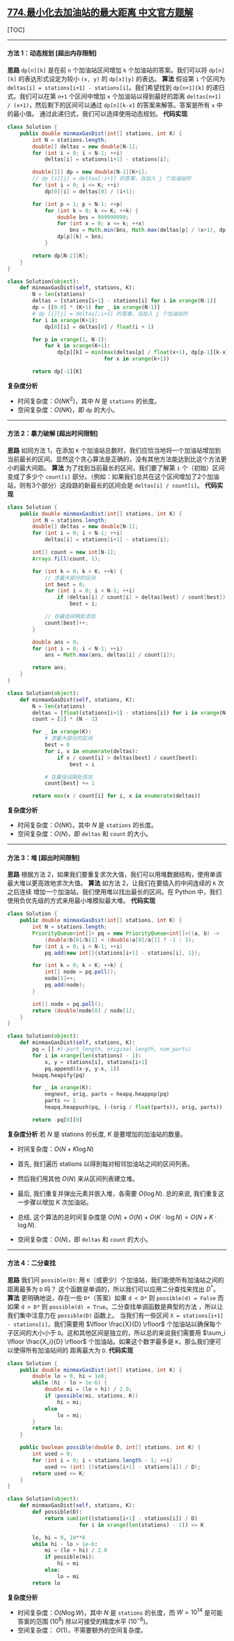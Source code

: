 ## [774.最小化去加油站的最大距离 中文官方题解](https://leetcode.cn/problems/minimize-max-distance-to-gas-station/solutions/100000/zui-xiao-hua-qu-jia-you-zhan-de-zui-da-j-7qiz)
[TOC]

---
#### 方法 1：动态规划 [超出内存限制]
 **思路**
  `dp[n][k]` 是在前 `n` 个加油站区间增加 `k` 个加油站的答案。我们可以将 `dp[n][k]` 的表达形式设定为较小 `(x, y)` 的 `dp[x][y]` 的表达。
 **算法**
 假设第 `i` 个区间为 `deltas[i] = stations[i+1] - stations[i]`。我们希望找到 `dp[n+1][k]` 的递归式。我们可以在第 `n+1` 个区间中增加 `x` 个加油站以得到最好的距离 `deltas[n+1] / (x+1)`，然后剩下的区间可以通过 `dp[n][k-x]` 的答案来解答。答案是所有 `x` 中的最小值。
 通过此递归式，我们可以选择使用动态规划。
**代码实现**
```Java [slu1]
class Solution {
    public double minmaxGasDist(int[] stations, int K) {
        int N = stations.length;
        double[] deltas = new double[N-1];
        for (int i = 0; i < N-1; ++i)
            deltas[i] = stations[i+1] - stations[i];

        double[][] dp = new double[N-1][K+1];
        // dp [i][j] = deltas[:i+1] 的答案，当加入 j 个加油站时
        for (int i = 0; i <= K; ++i)
            dp[0][i] = deltas[0] / (i+1);

        for (int p = 1; p < N-1; ++p)
            for (int k = 0; k <= K; ++k) {
                double bns = 999999999;
                for (int x = 0; x <= k; ++x)
                    bns = Math.min(bns, Math.max(deltas[p] / (x+1), dp[p-1][k-x]));
                dp[p][k] = bns;
            }

        return dp[N-2][K];
    }
}
```
```Python [slu1]
class Solution(object):
    def minmaxGasDist(self, stations, K):
        N = len(stations)
        deltas = [stations[i+1] - stations[i] for i in xrange(N-1)]
        dp = [[0.0] * (K+1) for _ in xrange(N-1)]
        # dp [i][j] = deltas[:i+1] 的答案，当加入 j 个加油站时
        for i in xrange(K+1):
            dp[0][i] = deltas[0] / float(i + 1)

        for p in xrange(1, N-1):
            for k in xrange(K+1):
                dp[p][k] = min(max(deltas[p] / float(x+1), dp[p-1][k-x])
                               for x in xrange(k+1))

        return dp[-1][K]
```

 **复杂度分析**
 - 时间复杂度：$O(N K^2)$，其中 $N$ 是 `stations` 的长度。
 - 空间复杂度：$O(N K)$，即 `dp` 的大小。

---
#### 方法 2：暴力破解 [超出时间限制]
 **思路**
 如同方法 1，在添加 `K` 个加油站总数时，我们应恰当地将一个加油站增加到当前最长的区间。显然这个贪心算法是正确的，没有其他方法能达到比这个方法更小的最大间距。
 **算法**
 为了找到当前最长的区间，我们要了解第 `i` 个（初始）区间变成了多少个 `count[i]` 部分。（例如：如果我们总共在这个区间增加了2个加油站，则有3个部分）这段路的新最长的区间会是 `deltas[i] / count[i]`。
**代码实现**

```Java [slu1]
class Solution {
    public double minmaxGasDist(int[] stations, int K) {
        int N = stations.length;
        double[] deltas = new double[N-1];
        for (int i = 0; i < N-1; ++i)
            deltas[i] = stations[i+1] - stations[i];

        int[] count = new int[N-1];
        Arrays.fill(count, 1);

        for (int k = 0; k < K; ++k) {
            // 求最大部分的区间
            int best = 0;
            for (int i = 0; i < N-1; ++i)
                if (deltas[i] / count[i] > deltas[best] / count[best])
                    best = i;

            // 在最佳间隔处添加
            count[best]++;
        }

        double ans = 0;
        for (int i = 0; i < N-1; ++i)
            ans = Math.max(ans, deltas[i] / count[i]);

        return ans;
    }
}
```
```Python [slu1]
class Solution(object):
    def minmaxGasDist(self, stations, K):
        N = len(stations)
        deltas = [float(stations[i+1] - stations[i]) for i in xrange(N-1)]
        count = [1] * (N - 1)

        for _ in xrange(K):
            # 求最大部分的区间
            best = 0
            for i, x in enumerate(deltas):
                if x / count[i] > deltas[best] / count[best]:
                    best = i

            # 在最佳间隔处添加
            count[best] += 1

        return max(x / count[i] for i, x in enumerate(deltas))
```
**复杂度分析**
 - 时间复杂度：$O(N K)$，其中 $N$ 是 `stations` 的长度。
 - 空间复杂度：$O(N)$，即 `deltas` 和 `count` 的大小。

---
#### 方法 3：堆 [超出时间限制]
 **思路**
 根据方法 2，如果我们要重复求次大值，我们可以用堆数据结构，使用单调最大堆以更高效地求次大值。
 **算法**
 如方法 2，让我们在要插入的中间连续的 `K` 次之后连续 增加一个加油站。我们使用堆以找出最长的区间。在 Python 中，我们使用负优先级的方式来用最小堆模拟最大堆。
 **代码实现**
```Java [slu1]
class Solution {
    public double minmaxGasDist(int[] stations, int K) {
        int N = stations.length;
        PriorityQueue<int[]> pq = new PriorityQueue<int[]>((a, b) ->
            (double)b[0]/b[1] < (double)a[0]/a[1] ? -1 : 1);
        for (int i = 0; i < N-1; ++i)
            pq.add(new int[]{stations[i+1] - stations[i], 1});

        for (int k = 0; k < K; ++k) {
            int[] node = pq.poll();
            node[1]++;
            pq.add(node);
        }

        int[] node = pq.poll();
        return (double)node[0] / node[1];
    }
}
```
```Python [slu1]
class Solution(object):
    def minmaxGasDist(self, stations, K):
        pq = [] #(-part_length, original_length, num_parts)
        for i in xrange(len(stations) - 1):
            x, y = stations[i], stations[i+1]
            pq.append((x-y, y-x, 1))
        heapq.heapify(pq)

        for _ in xrange(K):
            negnext, orig, parts = heapq.heappop(pq)
            parts += 1
            heapq.heappush(pq, (-(orig / float(parts)), orig, parts))

        return -pq[0][0]
```
**复杂度分析**
 若 $N$ 是 stations 的长度, $K$ 是要增加的加油站的数量。
 - 时间复杂度：$O(N + K \log N)$
  - 首先, 我们遍历 stations 以得到每对相邻加油站之间的区间列表。
  - 然后我们用其他 $O(N)$ 来从区间列表建立堆。
  - 最后, 我们重复并弹出元素并嵌入堆，各需要 $O(\log N)$. 总的来说, 我们重复这一步骤以增加 $K$ 次加油站。
  - 总结, 这个算法的总时间复杂度是 $O(N) + O(N) + O(K \cdot \log N) = O(N + K\cdot \log N)$.

 - 空间复杂度：$O(N)$，即 `deltas` 和 `count` 的大小。

---
#### 方法 4：二分查找
 **思路**
 我们问 `possible(D)`: 用 `K`（或更少）个加油站，我们能使所有加油站之间的距离最多为 `D` 吗？ 这个函数是单调的，所以我们可以应用二分查找来找出 $D^{\text{*}}$。
 **算法**
 更明确地说，存在一些 `D*`（答案）如果 `d < D*` 则 `possible(d) = False` 而如果 `d > D*` 则 `possible(d) = True`。二分查找单调函数是典型的方法 ，所以让我们集中注意力在 `possible(D)` 函数上。
 当我们有一些区间 `X = stations[i+1] - stations[i]`，我们需要用 $\lfloor \frac{X}{D} \rfloor$ 个加油站以确保每个子区间的大小小于 `D`。这和其他区间是独立的，所以总的来说我们需要用 $\sum_i \lfloor \frac{X_i}{D} \rfloor$ 个加油站。如果这个数字最多是 `K`，那么我们便可以使得所有加油站间的 距离最大为 `D`.
 **代码实现**
```Java [slu1]
class Solution {
    public double minmaxGasDist(int[] stations, int K) {
        double lo = 0, hi = 1e8;
        while (hi - lo > 1e-6) {
            double mi = (lo + hi) / 2.0;
            if (possible(mi, stations, K))
                hi = mi;
            else
                lo = mi;
        }
        return lo;
    }

    public boolean possible(double D, int[] stations, int K) {
        int used = 0;
        for (int i = 0; i < stations.length - 1; ++i)
            used += (int) ((stations[i+1] - stations[i]) / D);
        return used <= K;
    }
}
```
```Python [slu1]
class Solution(object):
    def minmaxGasDist(self, stations, K):
        def possible(D):
            return sum(int((stations[i+1] - stations[i]) / D)
                       for i in xrange(len(stations) - 1)) <= K

        lo, hi = 0, 10**8
        while hi - lo > 1e-6:
            mi = (lo + hi) / 2.0
            if possible(mi):
                hi = mi
            else:
                lo = mi
        return lo
```
**复杂度分析**
 - 时间复杂度：$O(N \log W)$，其中 $N$ 是 `stations` 的长度，而 $W = 10^{14}$ 是可能答案的范围 ($10^8$) 除以可接受的精度水平 ($10^{-6}$)。
 - 空间复杂度： $O(1)$，不需要额外的空间复杂度。